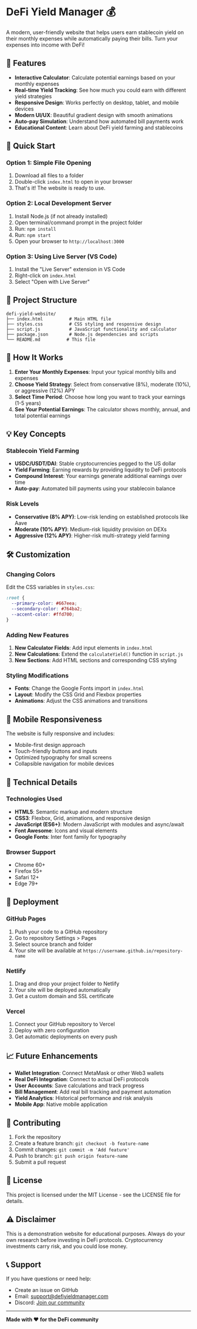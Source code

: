 # DeFi Yield Manager 💰

A modern, user-friendly website that helps users earn stablecoin yield on their monthly expenses while automatically paying their bills. Turn your expenses into income with DeFi!

## 🌟 Features

- **Interactive Calculator**: Calculate potential earnings based on your monthly expenses
- **Real-time Yield Tracking**: See how much you could earn with different yield strategies
- **Responsive Design**: Works perfectly on desktop, tablet, and mobile devices
- **Modern UI/UX**: Beautiful gradient design with smooth animations
- **Auto-pay Simulation**: Understand how automated bill payments work
- **Educational Content**: Learn about DeFi yield farming and stablecoins

## 🚀 Quick Start

### Option 1: Simple File Opening
1. Download all files to a folder
2. Double-click `index.html` to open in your browser
3. That's it! The website is ready to use.

### Option 2: Local Development Server
1. Install Node.js (if not already installed)
2. Open terminal/command prompt in the project folder
3. Run: `npm install`
4. Run: `npm start`
5. Open your browser to `http://localhost:3000`

### Option 3: Using Live Server (VS Code)
1. Install the "Live Server" extension in VS Code
2. Right-click on `index.html`
3. Select "Open with Live Server"

## 📁 Project Structure

```
defi-yield-website/
├── index.html          # Main HTML file
├── styles.css          # CSS styling and responsive design
├── script.js           # JavaScript functionality and calculator
├── package.json        # Node.js dependencies and scripts
└── README.md          # This file
```

## 🎯 How It Works

1. **Enter Your Monthly Expenses**: Input your typical monthly bills and expenses
2. **Choose Yield Strategy**: Select from conservative (8%), moderate (10%), or aggressive (12%) APY
3. **Select Time Period**: Choose how long you want to track your earnings (1-5 years)
4. **See Your Potential Earnings**: The calculator shows monthly, annual, and total potential earnings

## 💡 Key Concepts

### Stablecoin Yield Farming
- **USDC/USDT/DAI**: Stable cryptocurrencies pegged to the US dollar
- **Yield Farming**: Earning rewards by providing liquidity to DeFi protocols
- **Compound Interest**: Your earnings generate additional earnings over time
- **Auto-pay**: Automated bill payments using your stablecoin balance

### Risk Levels
- **Conservative (8% APY)**: Low-risk lending on established protocols like Aave
- **Moderate (10% APY)**: Medium-risk liquidity provision on DEXs
- **Aggressive (12% APY)**: Higher-risk multi-strategy yield farming

## 🛠️ Customization

### Changing Colors
Edit the CSS variables in `styles.css`:
```css
:root {
  --primary-color: #667eea;
  --secondary-color: #764ba2;
  --accent-color: #ffd700;
}
```

### Adding New Features
1. **New Calculator Fields**: Add input elements in `index.html`
2. **New Calculations**: Extend the `calculateYield()` function in `script.js`
3. **New Sections**: Add HTML sections and corresponding CSS styling

### Styling Modifications
- **Fonts**: Change the Google Fonts import in `index.html`
- **Layout**: Modify the CSS Grid and Flexbox properties
- **Animations**: Adjust the CSS animations and transitions

## 📱 Mobile Responsiveness

The website is fully responsive and includes:
- Mobile-first design approach
- Touch-friendly buttons and inputs
- Optimized typography for small screens
- Collapsible navigation for mobile devices

## 🔧 Technical Details

### Technologies Used
- **HTML5**: Semantic markup and modern structure
- **CSS3**: Flexbox, Grid, animations, and responsive design
- **JavaScript (ES6+)**: Modern JavaScript with modules and async/await
- **Font Awesome**: Icons and visual elements
- **Google Fonts**: Inter font family for typography

### Browser Support
- Chrome 60+
- Firefox 55+
- Safari 12+
- Edge 79+

## 🚀 Deployment

### GitHub Pages
1. Push your code to a GitHub repository
2. Go to repository Settings > Pages
3. Select source branch and folder
4. Your site will be available at `https://username.github.io/repository-name`

### Netlify
1. Drag and drop your project folder to Netlify
2. Your site will be deployed automatically
3. Get a custom domain and SSL certificate

### Vercel
1. Connect your GitHub repository to Vercel
2. Deploy with zero configuration
3. Get automatic deployments on every push

## 📈 Future Enhancements

- **Wallet Integration**: Connect MetaMask or other Web3 wallets
- **Real DeFi Integration**: Connect to actual DeFi protocols
- **User Accounts**: Save calculations and track progress
- **Bill Management**: Add real bill tracking and payment automation
- **Yield Analytics**: Historical performance and risk analysis
- **Mobile App**: Native mobile application

## 🤝 Contributing

1. Fork the repository
2. Create a feature branch: `git checkout -b feature-name`
3. Commit changes: `git commit -m 'Add feature'`
4. Push to branch: `git push origin feature-name`
5. Submit a pull request

## 📄 License

This project is licensed under the MIT License - see the LICENSE file for details.

## ⚠️ Disclaimer

This is a demonstration website for educational purposes. Always do your own research before investing in DeFi protocols. Cryptocurrency investments carry risk, and you could lose money.

## 📞 Support

If you have questions or need help:
- Create an issue on GitHub
- Email: support@defiyieldmanager.com
- Discord: [Join our community](https://discord.gg/defiyield)

---

**Made with ❤️ for the DeFi community**

